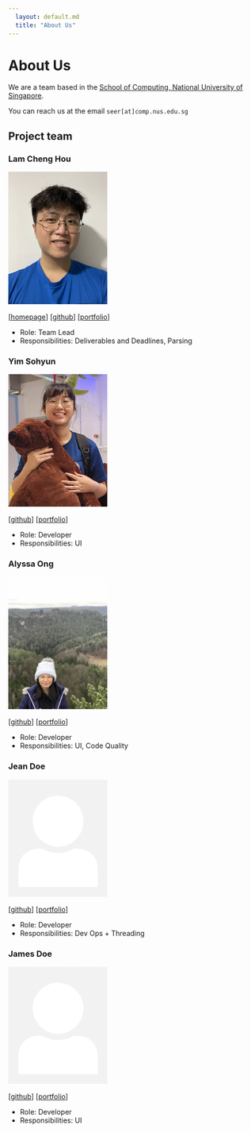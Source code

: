 ```yaml
---
  layout: default.md
  title: "About Us"
---
```


# About Us

We are a team based in the [School of Computing, National University of Singapore](http://www.comp.nus.edu.sg).

You can reach us at the email `seer[at]comp.nus.edu.sg`

## Project team

### Lam Cheng Hou

<img src="images/lamchenghou.png" width="200px">

[[homepage](http://www.comp.nus.edu.sg/~damithch)]
[[github](https://github.com/lamchenghou)]
[[portfolio](https://team/lamchenghou.md)]


* Role: Team Lead
* Responsibilities: Deliverables and Deadlines, Parsing

### Yim Sohyun

<img src="images/dlathyun.png" width="200px">

[[github](http://github.com/dlathyun)]
[[portfolio](team/johndoe.md)]

* Role: Developer
* Responsibilities: UI

### Alyssa Ong 

<img src="images/alyssaong.png" width="200px">

[[github](http://github.com/alyssaongyx)] [[portfolio](team/alyssaong.md)]

* Role: Developer
* Responsibilities: UI, Code Quality

### Jean Doe

<img src="images/johndoe.png" width="200px">

[[github](http://github.com/johndoe)]
[[portfolio](team/alyssaong.md)]

* Role: Developer
* Responsibilities: Dev Ops + Threading

### James Doe

<img src="images/johndoe.png" width="200px">

[[github](http://github.com/johndoe)]
[[portfolio](team/alyssaong.md)]

* Role: Developer
* Responsibilities: UI
